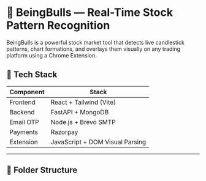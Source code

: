 # 🐂 BeingBulls — Real-Time Stock Pattern Recognition

BeingBulls is a powerful stock market tool that detects live candlestick patterns, chart formations, and overlays them visually on any trading platform using a Chrome Extension.

## 🔧 Tech Stack

| Component  | Stack                        |
|------------|------------------------------|
| Frontend   | React + Tailwind (Vite)      |
| Backend    | FastAPI + MongoDB            |
| Email OTP  | Node.js + Brevo SMTP         |
| Payments   | Razorpay                     |
| Extension  | JavaScript + DOM Visual Parsing |

---

## 📁 Folder Structure

